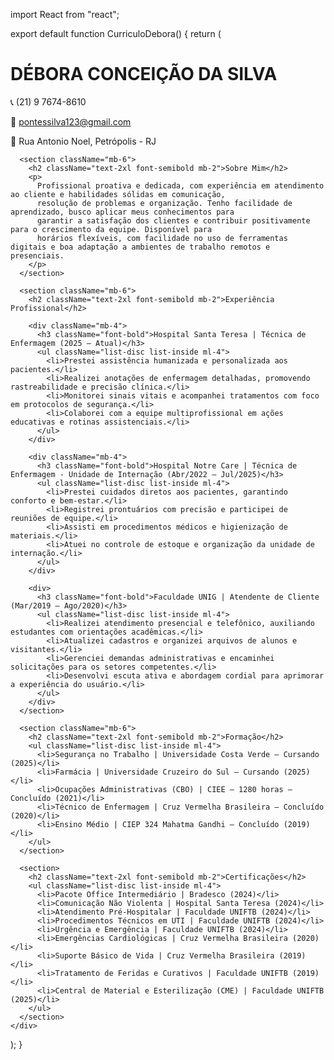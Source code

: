 import React from "react";

export default function CurriculoDebora() {
  return (
    <div className="max-w-4xl mx-auto p-6 text-gray-800">
      <h1 className="text-4xl font-bold mb-4">DÉBORA CONCEIÇÃO DA SILVA</h1>
      <p className="mb-2">📞 (21) 9 7674-8610</p>
      <p className="mb-2">📧 pontessilva123@gmail.com</p>
      <p className="mb-6">📍 Rua Antonio Noel, Petrópolis - RJ</p>

      <section className="mb-6">
        <h2 className="text-2xl font-semibold mb-2">Sobre Mim</h2>
        <p>
          Profissional proativa e dedicada, com experiência em atendimento ao cliente e habilidades sólidas em comunicação,
          resolução de problemas e organização. Tenho facilidade de aprendizado, busco aplicar meus conhecimentos para
          garantir a satisfação dos clientes e contribuir positivamente para o crescimento da equipe. Disponível para
          horários flexíveis, com facilidade no uso de ferramentas digitais e boa adaptação a ambientes de trabalho remotos e presenciais.
        </p>
      </section>

      <section className="mb-6">
        <h2 className="text-2xl font-semibold mb-2">Experiência Profissional</h2>

        <div className="mb-4">
          <h3 className="font-bold">Hospital Santa Teresa | Técnica de Enfermagem (2025 – Atual)</h3>
          <ul className="list-disc list-inside ml-4">
            <li>Prestei assistência humanizada e personalizada aos pacientes.</li>
            <li>Realizei anotações de enfermagem detalhadas, promovendo rastreabilidade e precisão clínica.</li>
            <li>Monitorei sinais vitais e acompanhei tratamentos com foco em protocolos de segurança.</li>
            <li>Colaborei com a equipe multiprofissional em ações educativas e rotinas assistenciais.</li>
          </ul>
        </div>

        <div className="mb-4">
          <h3 className="font-bold">Hospital Notre Care | Técnica de Enfermagem - Unidade de Internação (Abr/2022 – Jul/2025)</h3>
          <ul className="list-disc list-inside ml-4">
            <li>Prestei cuidados diretos aos pacientes, garantindo conforto e bem-estar.</li>
            <li>Registrei prontuários com precisão e participei de reuniões de equipe.</li>
            <li>Assisti em procedimentos médicos e higienização de materiais.</li>
            <li>Atuei no controle de estoque e organização da unidade de internação.</li>
          </ul>
        </div>

        <div>
          <h3 className="font-bold">Faculdade UNIG | Atendente de Cliente (Mar/2019 – Ago/2020)</h3>
          <ul className="list-disc list-inside ml-4">
            <li>Realizei atendimento presencial e telefônico, auxiliando estudantes com orientações acadêmicas.</li>
            <li>Atualizei cadastros e organizei arquivos de alunos e visitantes.</li>
            <li>Gerenciei demandas administrativas e encaminhei solicitações para os setores competentes.</li>
            <li>Desenvolvi escuta ativa e abordagem cordial para aprimorar a experiência do usuário.</li>
          </ul>
        </div>
      </section>

      <section className="mb-6">
        <h2 className="text-2xl font-semibold mb-2">Formação</h2>
        <ul className="list-disc list-inside ml-4">
          <li>Segurança no Trabalho | Universidade Costa Verde – Cursando (2025)</li>
          <li>Farmácia | Universidade Cruzeiro do Sul – Cursando (2025)</li>
          <li>Ocupações Administrativas (CBO) | CIEE – 1280 horas – Concluído (2021)</li>
          <li>Técnico de Enfermagem | Cruz Vermelha Brasileira – Concluído (2020)</li>
          <li>Ensino Médio | CIEP 324 Mahatma Gandhi – Concluído (2019)</li>
        </ul>
      </section>

      <section>
        <h2 className="text-2xl font-semibold mb-2">Certificações</h2>
        <ul className="list-disc list-inside ml-4">
          <li>Pacote Office Intermediário | Bradesco (2024)</li>
          <li>Comunicação Não Violenta | Hospital Santa Teresa (2024)</li>
          <li>Atendimento Pré-Hospitalar | Faculdade UNIFTB (2024)</li>
          <li>Procedimentos Técnicos em UTI | Faculdade UNIFTB (2024)</li>
          <li>Urgência e Emergência | Faculdade UNIFTB (2024)</li>
          <li>Emergências Cardiológicas | Cruz Vermelha Brasileira (2020)</li>
          <li>Suporte Básico de Vida | Cruz Vermelha Brasileira (2019)</li>
          <li>Tratamento de Feridas e Curativos | Faculdade UNIFTB (2019)</li>
          <li>Central de Material e Esterilização (CME) | Faculdade UNIFTB (2025)</li>
        </ul>
      </section>
    </div>
  );
}
